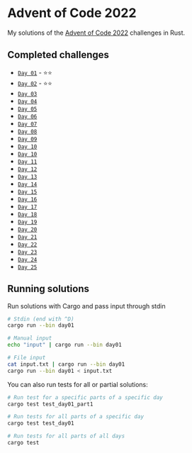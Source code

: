 # Advent of Code 2022

My solutions of the [Advent of Code 2022](https://adventofcode.com/2022) challenges in Rust.

## Completed challenges

- [`Day 01`](./day01) - ⭐⭐
- [`Day 02`](./day02) - ⭐⭐
- [`Day 03`](./day03)
- [`Day 04`](./day04)
- [`Day 05`](./day05)
- [`Day 06`](./day06)
- [`Day 07`](./day07)
- [`Day 08`](./day08)
- [`Day 09`](./day09)
- [`Day 10`](./day10)
- [`Day 10`](./day10)
- [`Day 11`](./day11)
- [`Day 12`](./day12)
- [`Day 13`](./day13)
- [`Day 14`](./day14)
- [`Day 15`](./day15)
- [`Day 16`](./day16)
- [`Day 17`](./day17)
- [`Day 18`](./day18)
- [`Day 19`](./day19)
- [`Day 20`](./day20)
- [`Day 21`](./day21)
- [`Day 22`](./day22)
- [`Day 23`](./day23)
- [`Day 24`](./day24)
- [`Day 25`](./day25)

## Running solutions

Run solutions with Cargo and pass input through stdin

```sh
# Stdin (end with ^D)
cargo run --bin day01

# Manual input
echo "input" | cargo run --bin day01

# File input
cat input.txt | cargo run --bin day01
cargo run --bin day01 < input.txt
```

You can also run tests for all or partial solutions:

```sh
# Run test for a specific parts of a specific day
cargo test test_day01_part1

# Run tests for all parts of a specific day
cargo test test_day01

# Run tests for all parts of all days
cargo test
```
